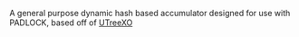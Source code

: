 A general purpose dynamic hash based accumulator designed for use with PADLOCK,
based off of [UTreeXO](https://dci.mit.edu/utreexo)
